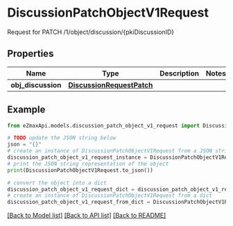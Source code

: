 # DiscussionPatchObjectV1Request

Request for PATCH /1/object/discussion/{pkiDiscussionID}

## Properties

Name | Type | Description | Notes
------------ | ------------- | ------------- | -------------
**obj_discussion** | [**DiscussionRequestPatch**](DiscussionRequestPatch.md) |  | 

## Example

```python
from eZmaxApi.models.discussion_patch_object_v1_request import DiscussionPatchObjectV1Request

# TODO update the JSON string below
json = "{}"
# create an instance of DiscussionPatchObjectV1Request from a JSON string
discussion_patch_object_v1_request_instance = DiscussionPatchObjectV1Request.from_json(json)
# print the JSON string representation of the object
print(DiscussionPatchObjectV1Request.to_json())

# convert the object into a dict
discussion_patch_object_v1_request_dict = discussion_patch_object_v1_request_instance.to_dict()
# create an instance of DiscussionPatchObjectV1Request from a dict
discussion_patch_object_v1_request_from_dict = DiscussionPatchObjectV1Request.from_dict(discussion_patch_object_v1_request_dict)
```
[[Back to Model list]](../README.md#documentation-for-models) [[Back to API list]](../README.md#documentation-for-api-endpoints) [[Back to README]](../README.md)


